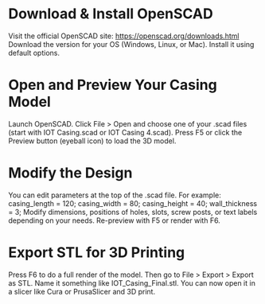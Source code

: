 # Download & Install OpenSCAD
Visit the official OpenSCAD site:
 https://openscad.org/downloads.html
Download the version for your OS (Windows, Linux, or Mac).
Install it using default options.

# Open and Preview Your Casing Model
Launch OpenSCAD.
Click File > Open and choose one of your .scad files (start with IOT Casing.scad or IOT Casing 4.scad).
Press F5 or click the Preview button (eyeball icon) to load the 3D model.

# Modify the Design
You can edit parameters at the top of the .scad file. For example:
casing_length = 120;
casing_width = 80;
casing_height = 40;
wall_thickness = 3;
Modify dimensions, positions of holes, slots, screw posts, or text labels depending on your needs.
Re-preview with F5 or render with F6.

# Export STL for 3D Printing
Press F6 to do a full render of the model.
Then go to File > Export > Export as STL.
Name it something like IOT_Casing_Final.stl.
You can now open it in a slicer like Cura or PrusaSlicer and 3D print.
